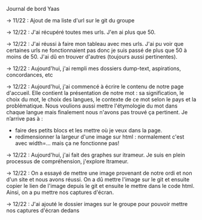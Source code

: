Journal de bord Yaas

→ 11/22 : Ajout de ma liste d'url sur le git du groupe

→ 12/22 : J'ai récupéré toutes mes urls. J'en ai plus que 50.

→ 12/22 : J'ai réussi à faire mon tableau avec mes urls. J'ai pu voir que certaines urls ne fonctionnaient pas donc je suis passé de plus que 50 à moins de 50. J'ai dû en trouver d'autres (toujours aussi pertinentes).

→ 12/22 : Aujourd'hui, j'ai rempli mes dossiers dump-text, aspirations, concordances, etc

→ 12/22 : Aujourd'hui, j'ai commencé à écrire le contenu de notre page d'accueil. Elle contient la présentation de notre mot : sa signification, le choix du mot, le choix des langues, le contexte de ce mot selon le pays et la problématique. Nous voulions aussi mettre l'étymologie du mot dans chaque langue mais finalement nous n'avons pas trouvé ça pertinent. 
Je n’arrive pas à : 
- faire des petits blocs et les mettre où je veux dans la page. 
- redimensionner la largeur d'une image sur html : normalement c'est avec width=... mais ça ne fonctionne pas!

→ 12/22 : Aujourd'hui, j'ai fait des graphes sur itrameur. Je suis en plein processus de compréhension, j'explore Itrameur.

→ 12/22 : On a essayé de mettre une image provenant de notre ordi et non d'un site et nous avons réussi. On a dû mettre l'image sur le git et ensuite copier le lien de l'image depuis le git et ensuite le mettre dans le code html. Ainsi, on a pu mettre nos captures d'écran.
 
→ 12/22 : J'ai ajouté le dossier images sur le groupe pour pouvoir mettre nos captures d'écran dedans
